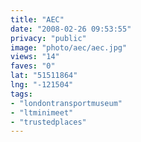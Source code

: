 ```yaml
---
title: "AEC"
date: "2008-02-26 09:53:55"
privacy: "public"
image: "photo/aec/aec.jpg"
views: "14"
faves: "0"
lat: "51511864"
lng: "-121504"
tags:
- "londontransportmuseum"
- "ltminimeet"
- "trustedplaces"
---
```



